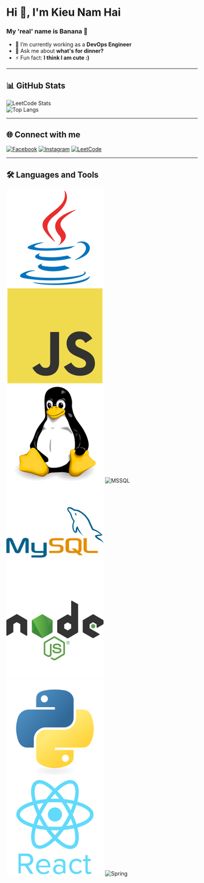 # Hi 👋, I'm Kieu Nam Hai
### My 'real' name is Banana 🍌

- 🌱 I’m currently working as a **DevOps Engineer**  
- 💬 Ask me about **what's for dinner?**  
- ⚡ Fun fact: **I think I am cute :)**

---

## 📊 GitHub Stats
![LeetCode Stats](https://leetcard.jacoblin.cool/chu0jz013?theme=dark&font=Noto%20Sans%20Lisu)  
![Top Langs](https://github-readme-stats.vercel.app/api/top-langs/?username=chu0jz013&theme=dark&hide_border=false&include_all_commits=true&count_private=true&layout=compact)

---

## 🌐 Connect with me
[![Facebook](https://raw.githubusercontent.com/rahuldkjain/github-profile-readme-generator/master/src/images/icons/Social/facebook.svg)](https://fb.com/namhaikieuu)
[![Instagram](https://raw.githubusercontent.com/rahuldkjain/github-profile-readme-generator/master/src/images/icons/Social/instagram.svg)](https://instagram.com/will.i.am.kieuu)
[![LeetCode](https://raw.githubusercontent.com/rahuldkjain/github-profile-readme-generator/master/src/images/icons/Social/leet-code.svg)](https://www.leetcode.com/chu0jz013)

---

## 🛠️ Languages and Tools
![Java](https://raw.githubusercontent.com/devicons/devicon/master/icons/java/java-original.svg)
![JavaScript](https://raw.githubusercontent.com/devicons/devicon/master/icons/javascript/javascript-original.svg)
![Linux](https://raw.githubusercontent.com/devicons/devicon/master/icons/linux/linux-original.svg)
![MSSQL](https://www.svgrepo.com/show/303229/microsoft-sql-server-logo.svg)
![MySQL](https://raw.githubusercontent.com/devicons/devicon/master/icons/mysql/mysql-original-wordmark.svg)
![NodeJS](https://raw.githubusercontent.com/devicons/devicon/master/icons/nodejs/nodejs-original-wordmark.svg)
![Python](https://raw.githubusercontent.com/devicons/devicon/master/icons/python/python-original.svg)
![React](https://raw.githubusercontent.com/devicons/devicon/master/icons/react/react-original-wordmark.svg)
![Spring](https://www.vectorlogo.zone/logos/springio/springio-icon.svg)
